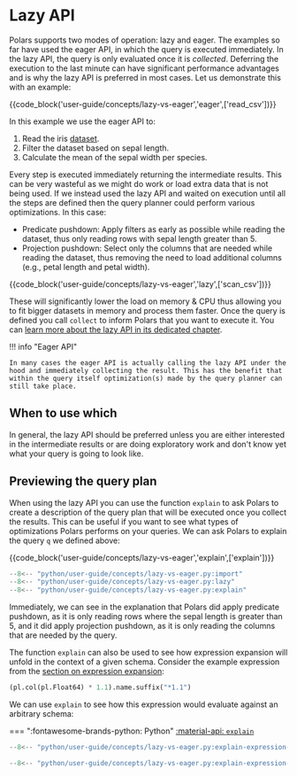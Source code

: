 # Lazy API

Polars supports two modes of operation: lazy and eager. The examples so far have used the eager API,
in which the query is executed immediately. In the lazy API, the query is only evaluated once it is
_collected_. Deferring the execution to the last minute can have significant performance advantages
and is why the lazy API is preferred in most cases. Let us demonstrate this with an example:

{{code_block('user-guide/concepts/lazy-vs-eager','eager',['read_csv'])}}

In this example we use the eager API to:

1. Read the iris [dataset](https://archive.ics.uci.edu/dataset/53/iris).
1. Filter the dataset based on sepal length.
1. Calculate the mean of the sepal width per species.

Every step is executed immediately returning the intermediate results. This can be very wasteful as
we might do work or load extra data that is not being used. If we instead used the lazy API and
waited on execution until all the steps are defined then the query planner could perform various
optimizations. In this case:

- Predicate pushdown: Apply filters as early as possible while reading the dataset, thus only
  reading rows with sepal length greater than 5.
- Projection pushdown: Select only the columns that are needed while reading the dataset, thus
  removing the need to load additional columns (e.g., petal length and petal width).

{{code_block('user-guide/concepts/lazy-vs-eager','lazy',['scan_csv'])}}

These will significantly lower the load on memory & CPU thus allowing you to fit bigger datasets in
memory and process them faster. Once the query is defined you call `collect` to inform Polars that
you want to execute it. You can
[learn more about the lazy API in its dedicated chapter](../lazy/index.md).

!!! info "Eager API"

    In many cases the eager API is actually calling the lazy API under the hood and immediately collecting the result. This has the benefit that within the query itself optimization(s) made by the query planner can still take place.

## When to use which

In general, the lazy API should be preferred unless you are either interested in the intermediate
results or are doing exploratory work and don't know yet what your query is going to look like.

## Previewing the query plan

When using the lazy API you can use the function `explain` to ask Polars to create a description of
the query plan that will be executed once you collect the results. This can be useful if you want to
see what types of optimizations Polars performs on your queries. We can ask Polars to explain the
query `q` we defined above:

{{code_block('user-guide/concepts/lazy-vs-eager','explain',['explain'])}}

```python exec="on" result="text" session="user-guide/concepts/lazy-api"
--8<-- "python/user-guide/concepts/lazy-vs-eager.py:import"
--8<-- "python/user-guide/concepts/lazy-vs-eager.py:lazy"
--8<-- "python/user-guide/concepts/lazy-vs-eager.py:explain"
```

Immediately, we can see in the explanation that Polars did apply predicate pushdown, as it is only
reading rows where the sepal length is greater than 5, and it did apply projection pushdown, as it
is only reading the columns that are needed by the query.

The function `explain` can also be used to see how expression expansion will unfold in the context
of a given schema. Consider the example expression from the
[section on expression expansion](expressions-and-contexts.md#expression-expansion):

```python
(pl.col(pl.Float64) * 1.1).name.suffix("*1.1")
```

We can use `explain` to see how this expression would evaluate against an arbitrary schema:

=== ":fontawesome-brands-python: Python"
[:material-api: `explain`](https://docs.pola.rs/api/python/stable/reference/lazyframe/api/polars.LazyFrame.explain.html)

```python
--8<-- "python/user-guide/concepts/lazy-vs-eager.py:explain-expression-expansion"
```

```python exec="on" result="text" session="user-guide/concepts/lazy-api"
--8<-- "python/user-guide/concepts/lazy-vs-eager.py:explain-expression-expansion"
```
